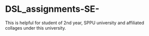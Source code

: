# DSL_assignments-SE-
This is helpful for student of 2nd year, SPPU university and affiliated collages under this university. 
